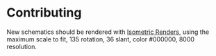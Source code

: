 # Contributing
New schematics should be rendered with [Isometric Renders](https://modrinth.com/mod/isometric-renders), using the maximum scale to fit, 135 rotation, 36 slant, color #000000, 8000 resolution.
